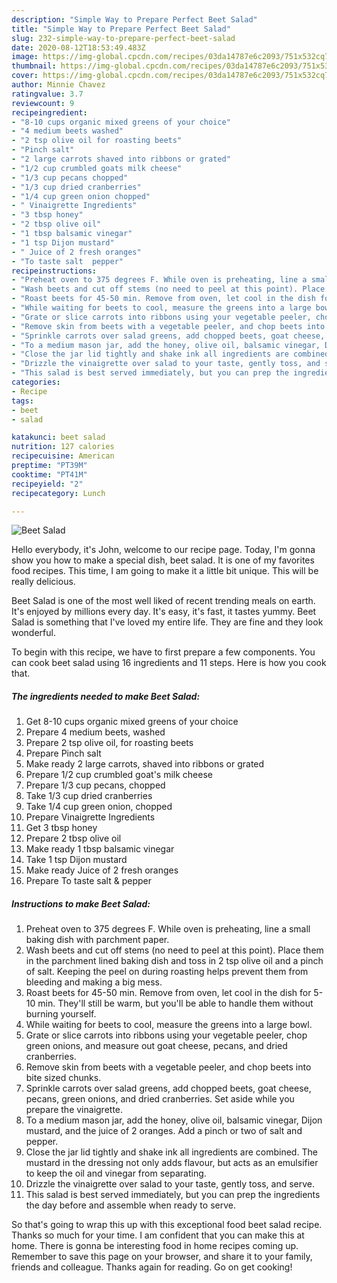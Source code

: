 ```yaml
---
description: "Simple Way to Prepare Perfect Beet Salad"
title: "Simple Way to Prepare Perfect Beet Salad"
slug: 232-simple-way-to-prepare-perfect-beet-salad
date: 2020-08-12T18:53:49.483Z
image: https://img-global.cpcdn.com/recipes/03da14787e6c2093/751x532cq70/beet-salad-recipe-main-photo.jpg
thumbnail: https://img-global.cpcdn.com/recipes/03da14787e6c2093/751x532cq70/beet-salad-recipe-main-photo.jpg
cover: https://img-global.cpcdn.com/recipes/03da14787e6c2093/751x532cq70/beet-salad-recipe-main-photo.jpg
author: Minnie Chavez
ratingvalue: 3.7
reviewcount: 9
recipeingredient:
- "8-10 cups organic mixed greens of your choice"
- "4 medium beets washed"
- "2 tsp olive oil for roasting beets"
- "Pinch salt"
- "2 large carrots shaved into ribbons or grated"
- "1/2 cup crumbled goats milk cheese"
- "1/3 cup pecans chopped"
- "1/3 cup dried cranberries"
- "1/4 cup green onion chopped"
- " Vinaigrette Ingredients"
- "3 tbsp honey"
- "2 tbsp olive oil"
- "1 tbsp balsamic vinegar"
- "1 tsp Dijon mustard"
- " Juice of 2 fresh oranges"
- "To taste salt  pepper"
recipeinstructions:
- "Preheat oven to 375 degrees F. While oven is preheating, line a small baking dish with parchment paper."
- "Wash beets and cut off stems (no need to peel at this point). Place them in the parchment lined baking dish and toss in 2 tsp olive oil and a pinch of salt. Keeping the peel on during roasting helps prevent them from bleeding and making a big mess."
- "Roast beets for 45-50 min. Remove from oven, let cool in the dish for 5-10 min. They&#39;ll still be warm, but you&#39;ll be able to handle them without burning yourself."
- "While waiting for beets to cool, measure the greens into a large bowl."
- "Grate or slice carrots into ribbons using your vegetable peeler, chop green onions, and measure out goat cheese, pecans, and dried cranberries."
- "Remove skin from beets with a vegetable peeler, and chop beets into bite sized chunks."
- "Sprinkle carrots over salad greens, add chopped beets, goat cheese, pecans, green onions, and dried cranberries. Set aside while you prepare the vinaigrette."
- "To a medium mason jar, add the honey, olive oil, balsamic vinegar, Dijon mustard, and the juice of 2 oranges. Add a pinch or two of salt and pepper."
- "Close the jar lid tightly and shake ink all ingredients are combined. The mustard in the dressing not only adds flavour, but acts as an emulsifier to keep the oil and vinegar from separating."
- "Drizzle the vinaigrette over salad to your taste, gently toss, and serve."
- "This salad is best served immediately, but you can prep the ingredients the day before and assemble when ready to serve."
categories:
- Recipe
tags:
- beet
- salad

katakunci: beet salad 
nutrition: 127 calories
recipecuisine: American
preptime: "PT39M"
cooktime: "PT41M"
recipeyield: "2"
recipecategory: Lunch

---
```



![Beet Salad](https://img-global.cpcdn.com/recipes/03da14787e6c2093/751x532cq70/beet-salad-recipe-main-photo.jpg)

Hello everybody, it's John, welcome to our recipe page. Today, I'm gonna show you how to make a special dish, beet salad. It is one of my favorites food recipes. This time, I am going to make it a little bit unique. This will be really delicious.

Beet Salad is one of the most well liked of recent trending meals on earth. It's enjoyed by millions every day. It's easy, it's fast, it tastes yummy. Beet Salad is something that I've loved my entire life. They are fine and they look wonderful.




To begin with this recipe, we have to first prepare a few components. You can cook beet salad using 16 ingredients and 11 steps. Here is how you cook that.

<!--inarticleads1-->

##### The ingredients needed to make Beet Salad:

1. Get 8-10 cups organic mixed greens of your choice
1. Prepare 4 medium beets, washed
1. Prepare 2 tsp olive oil, for roasting beets
1. Prepare Pinch salt
1. Make ready 2 large carrots, shaved into ribbons or grated
1. Prepare 1/2 cup crumbled goat&#39;s milk cheese
1. Prepare 1/3 cup pecans, chopped
1. Take 1/3 cup dried cranberries
1. Take 1/4 cup green onion, chopped
1. Prepare  Vinaigrette Ingredients
1. Get 3 tbsp honey
1. Prepare 2 tbsp olive oil
1. Make ready 1 tbsp balsamic vinegar
1. Take 1 tsp Dijon mustard
1. Make ready  Juice of 2 fresh oranges
1. Prepare To taste salt &amp; pepper




<!--inarticleads2-->

##### Instructions to make Beet Salad:

1. Preheat oven to 375 degrees F. While oven is preheating, line a small baking dish with parchment paper.
1. Wash beets and cut off stems (no need to peel at this point). Place them in the parchment lined baking dish and toss in 2 tsp olive oil and a pinch of salt. Keeping the peel on during roasting helps prevent them from bleeding and making a big mess.
1. Roast beets for 45-50 min. Remove from oven, let cool in the dish for 5-10 min. They&#39;ll still be warm, but you&#39;ll be able to handle them without burning yourself.
1. While waiting for beets to cool, measure the greens into a large bowl.
1. Grate or slice carrots into ribbons using your vegetable peeler, chop green onions, and measure out goat cheese, pecans, and dried cranberries.
1. Remove skin from beets with a vegetable peeler, and chop beets into bite sized chunks.
1. Sprinkle carrots over salad greens, add chopped beets, goat cheese, pecans, green onions, and dried cranberries. Set aside while you prepare the vinaigrette.
1. To a medium mason jar, add the honey, olive oil, balsamic vinegar, Dijon mustard, and the juice of 2 oranges. Add a pinch or two of salt and pepper.
1. Close the jar lid tightly and shake ink all ingredients are combined. The mustard in the dressing not only adds flavour, but acts as an emulsifier to keep the oil and vinegar from separating.
1. Drizzle the vinaigrette over salad to your taste, gently toss, and serve.
1. This salad is best served immediately, but you can prep the ingredients the day before and assemble when ready to serve.




So that's going to wrap this up with this exceptional food beet salad recipe. Thanks so much for your time. I am confident that you can make this at home. There is gonna be interesting food in home recipes coming up. Remember to save this page on your browser, and share it to your family, friends and colleague. Thanks again for reading. Go on get cooking!
